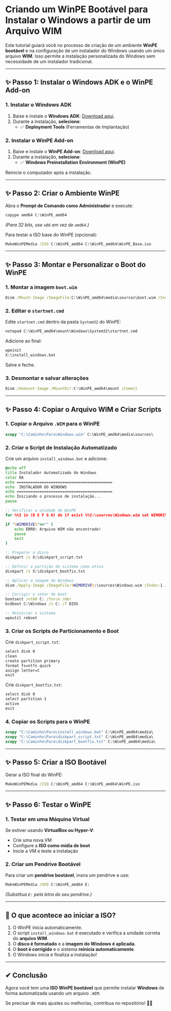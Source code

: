 # Criando um WinPE Bootável para Instalar o Windows a partir de um Arquivo WIM

Este tutorial guiará você no processo de criação de um ambiente **WinPE bootável** e na configuração de um instalador do Windows usando um único arquivo **WIM**. Isso permite a instalação personalizada do Windows sem necessidade de um instalador tradicional.

---

## ✨ Passo 1: Instalar o Windows ADK e o WinPE Add-on

### 1. Instalar o Windows ADK

1. Baixe e instale o **Windows ADK**: [Download aqui](https://learn.microsoft.com/en-us/windows-hardware/get-started/adk-install).
2. Durante a instalação, **selecione**:
   - ✅ **Deployment Tools** (Ferramentas de Implantação)

### 2. Instalar o WinPE Add-on

1. Baixe e instale o **WinPE Add-on**: [Download aqui](https://learn.microsoft.com/en-us/windows-hardware/get-started/adk-install#winpe-add-on-for-the-adk).
2. Durante a instalação, **selecione**:
   - ✅ **Windows Preinstallation Environment (WinPE)**

Reinicie o computador após a instalação.

---

## ✨ Passo 2: Criar o Ambiente WinPE

Abra o **Prompt de Comando como Administrador** e execute:

```cmd
copype amd64 C:\WinPE_amd64
```

*(Para 32 bits, use `x86` em vez de `amd64`.)*

Para testar a ISO base do WinPE (opcional):

```cmd
MakeWinPEMedia /ISO C:\WinPE_amd64 C:\WinPE_amd64\WinPE_Base.iso
```

---

## ✨ Passo 3: Montar e Personalizar o Boot do WinPE

### 1. Montar a imagem `boot.wim`

```cmd
Dism /Mount-Image /ImageFile:C:\WinPE_amd64\media\sources\boot.wim /Index:1 /MountDir:C:\WinPE_amd64\mount
```

### 2. Editar o `startnet.cmd`

Edite `startnet.cmd` dentro da pasta `System32` do WinPE:

```cmd
notepad C:\WinPE_amd64\mount\Windows\System32\startnet.cmd
```

Adicione ao final:

```bat
wpeinit
X:\install_windows.bat
```

Salve e feche.

### 3. Desmontar e salvar alterações

```cmd
Dism /Unmount-Image /MountDir:C:\WinPE_amd64\mount /Commit
```

---

## ✨ Passo 4: Copiar o Arquivo WIM e Criar Scripts

### 1. Copiar o Arquivo `.WIM` para o WinPE

```cmd
xcopy "C:\Caminho\Para\Windows.wim" C:\WinPE_amd64\media\sources\
```

### 2. Criar o Script de Instalação Automatizado

Crie um arquivo `install_windows.bat` e adicione:

```bat
@echo off
title Instalador Automatizado do Windows
color 0A
echo ==========================================
echo  INSTALADOR DO WINDOWS
echo ==========================================
echo Iniciando o processo de instalação...
pause

:: Verificar a unidade do WinPE
for %%I in (D E F G H) do if exist %%I:\sources\Windows.wim set WIMDRIVE=%%I

if "%WIMDRIVE%"=="" (
    echo ERRO: Arquivo WIM não encontrado!
    pause
    exit
)

:: Preparar o disco
diskpart /s X:\diskpart_script.txt

:: Definir a partição do sistema como ativa
diskpart /s X:\diskpart_bootfix.txt

:: Aplicar a imagem do Windows
dism /Apply-Image /ImageFile:%WIMDRIVE%:\sources\Windows.wim /Index:1 /ApplyDir:C:\

:: Corrigir o setor de boot
bootsect /nt60 C: /force /mbr
bcdboot C:\Windows /s C: /f BIOS

:: Reiniciar o sistema
wpeutil reboot
```

### 3. Criar os Scripts de Particionamento e Boot

Crie `diskpart_script.txt`:

```txt
select disk 0
clean
create partition primary
format fs=ntfs quick
assign letter=C
exit
```

Crie `diskpart_bootfix.txt`:

```txt
select disk 0
select partition 1
active
exit
```

### 4. Copiar os Scripts para o WinPE

```cmd
xcopy "C:\Caminho\Para\install_windows.bat" C:\WinPE_amd64\media\
xcopy "C:\Caminho\Para\diskpart_script.txt" C:\WinPE_amd64\media\
xcopy "C:\Caminho\Para\diskpart_bootfix.txt" C:\WinPE_amd64\media\
```

---

## ✨ Passo 5: Criar a ISO Bootável

Gerar a ISO final do WinPE:

```cmd
MakeWinPEMedia /ISO C:\WinPE_amd64 C:\WinPE_amd64\WinPE.iso
```

---

## ✨ Passo 6: Testar o WinPE

### 1. Testar em uma Máquina Virtual
Se estiver usando **VirtualBox ou Hyper-V**:
- Crie uma nova VM
- Configure a **ISO como mídia de boot**
- Inicie a VM e teste a instalação

### 2. Criar um Pendrive Bootável
Para criar um **pendrive bootável**, insira um pendrive e use:

```cmd
MakeWinPEMedia /UFD C:\WinPE_amd64 E:
```

*(Substitua `E:` pela letra do seu pendrive.)*

---

## 🚀 O que acontece ao iniciar a ISO?

1. O WinPE inicia automaticamente.
2. O script `install_windows.bat` é executado e verifica a unidade correta do **arquivo WIM**.
3. O **disco é formatado** e a **imagem do Windows é aplicada**.
4. O **boot é corrigido** e o sistema **reinicia automaticamente**.
5. O Windows inicia e finaliza a instalação!

---

## ✔ Conclusão

Agora você tem uma **ISO WinPE bootável** que permite instalar **Windows** de forma automatizada usando um arquivo `.WIM`. 

Se precisar de mais ajustes ou melhorias, contribua no repositório! 🚀😃
